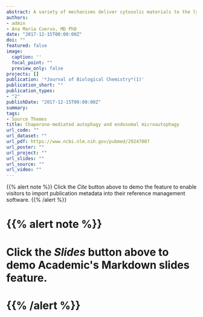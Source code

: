 ```yaml
---
abstract: A variety of mechanisms deliver cytosolic materials to the lysosomal compartment for degradation through autophagy. Here, we focus on two autophagic pathways, chaperone-mediated autophagy and endosomal microautophagy that rely on the cytosolic chaperone hsc70 for substrate targeting. Although hsc70 participates in triage of proteins for degradation by different proteolytic systems, the common characteristic shared by these two forms of autophagy, is that hsc70 binds directly to a specific five amino acids motif in the cargo protein for its autophagic targeting. We summarize the current understanding of the molecular machineries behind each of these types of autophagy.
authors:
- admin
- Ana Maria Cuervo, MD PhD
date: "2017-12-15T00:00:00Z"
doi: ""
featured: false
image:
  caption: ''
  focal_point: ""
  preview_only: false
projects: []
publication: '*Journal of Biological Chemistry*(1)'
publication_short: ""
publication_types:
- "2"
publishDate: "2017-12-15T00:00:00Z"
summary: 
tags:
- Source Themes
title: Chaperone-mediated autophagy and endosomal microautophagy
url_code: ""
url_dataset: ""
url_pdf: https://www.ncbi.nlm.nih.gov/pubmed/29247007
url_poster: ""
url_project: ""
url_slides: ""
url_source: ""
url_video: ""
---
```


{{% alert note %}}
Click the *Cite* button above to demo the feature to enable visitors to import publication metadata into their reference management software.
{{% /alert %}}

# {{% alert note %}}
# Click the *Slides* button above to demo Academic's Markdown slides feature.
# {{% /alert %}}


